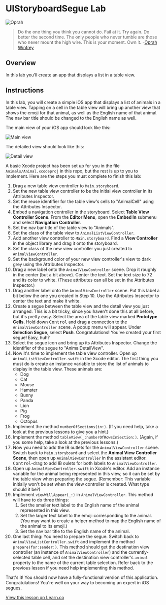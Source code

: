 # UIStoryboardSegue Lab

![Oprah](http://i.imgur.com/nipZJFj.jpg?1)  

> Do the one thing you think you cannot do. Fail at it. Try again. Do better the second time. The only people who never tumble are those who never mount the high wire. This is your moment. Own it. -[Oprah Winfrey](https://en.wikipedia.org/wiki/Oprah_Winfrey)

## Overview

In this lab you'll create an app that displays a list in a table view. 

## Instructions

In this lab, you will create a simple iOS app that displays a list of animals in a table view. Tapping on a cell in the table view will bring up another view that shows the emoji for that animal, as well as the English name of that animal. The nav bar title should be changed to the English name as well.

The main view of your iOS app should look like this:

![Main view](https://s3.amazonaws.com/learn-verified/animals-main-view.png)

The detailed view should look like this:

![Detail view](https://s3.amazonaws.com/learn-verified/animals-detail-view.png)

A basic Xcode project has been set up for you in the file `Animals/Animal.xcodeproj` in this repo, but the rest is up to you to implement. Here are the steps you must complete to finish this lab:

1. Drag a new table view controller to `Main.storyboard`.
2. Set the new table view controller to be the initial view controller in its Attributes Inspector.
3. Set the reuse identifier for the table view's cells to "AnimalCell" using the Attributes Inspector.
4. Embed a navigation controller in the storyboard. Select **Table View Controller Scene**. From the **Editor Menu**, open the **Embed In** submenu and select **Navigation Controller**.
5. Set the nav bar title of the table view to "Animals".
6. Set the class of the table view to `AnimalListViewController`.
7. Add another view controller to `Main.storyboard`. Find a **View Controller** in the object library and drag it onto the storyboard.
8. Set the class of the new view controller you just created to `AnimalViewController`.
9. Set the background color of your new view controller's view to dark grey using the Attributes Inspector.
10. Drag a new label onto the `AnimalViewController` scene. Drop it roughly in the center (but a bit above). Center the text. Set the text size to 72 and its color to white. (These attributes can all be set in the Attributes Inspector.)
11. Drag another label onto the `AnimalViewController` scene. Put this label a bit below the one you created in Step 10. Use the Attributes Inspector to center the text and make it white.
12. Create a segue between the table view and the detail view you just arranged. This is a bit tricky, since you haven't done this at all before, but it's pretty easy. Select the area of the table view marked **Prototype Cells**. Hold down <kbd>Control</kbd> and drag a connection to the `AnimalViewController` scene. A popup menu will appear. Under **Selection Segue**, select **Push**. Congratulations! You've created your first segue! Easy, huh?
13. Select the segue icon and bring up its Attributes Inspector. Change the identifier of the segue to "AnimalDetailView".
14. Now it's time to implement the table view controller. Open up `AnimalListViewController.swift` in the Xcode editor. The first thing you must do is create an instance variable to store the list of animals to display in the table view. These animals are:
	* Dog
	* Cat
	* Mouse
	* Hamster
	* Bunny
	* Panda
	* Lion
	* Pig
	* Frog
	* Octopus
15. Implement the method `numberOfSections(in:)`. (If you need help, take a look at the previous lessons to give you a hint.)
16. Implement the method `tableView(_:numberOfRowsInSection:)`. (Again, if you some help, take a look at the previous lessons.)
17. Now you need to add the IB outlets for the `AnimalViewController` scene. Switch back to `Main.storyboard` and select the **Animal View Controller Scene**, then open up `AnimalViewController` in the assistant editor. <kbd>Control</kbd>-drag to add IB oulets for both labels to `AnimalViewController`.
18. Open up `AnimalViewController.swift` in Xcode's editor. Add an instance variable for the animal being represented in this view, so it can be set by the table view when preparing the segue. (Remember: This variable initially won't be set when the view controller is created. What type should it be?)
19. Implement `viewWillAppear(_:)` in `AnimalViewController`. This method will have to do three things:
	1. Set the smaller text label to the English name of the animal represented in this view.
	2. Set the larger text label to the emoji corresponding to the animal. (You may want to create a helper method to map the English name of the animal to its emoji.)
	3. Set the nav bar title to the English name of the animal.
20. One last thing: You need to prepare the segue. Switch back to `AnimalViewListController.swift` and implement the method `prepare(for:sender:)`. This method should get the destination view controller (an instance of `AnimalViewController`) and the currently-selected table cell, and set the destination view controller's `animal` property to the name of the current table selection. Refer back to the previous lesson if you need help implementing this method.

That's it! You should now have a fully-functional version of this application. Congratulations! You're well on your way to becoming an expert in iOS segues.

<a href='https://learn.co/lessons/SegueLab' data-visibility='hidden'>View this lesson on Learn.co</a>
